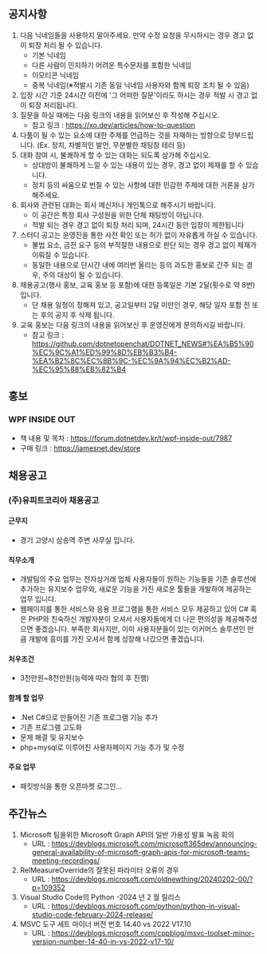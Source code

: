 ## 공지사항

1. 다음 닉네임들을 사용하지 말아주세요. 만약 수정 요청을 무시하시는 경우 경고 없이 퇴장 처리 될 수 있습니다.
   * 기본 닉네임
   * 다른 사람이 인지하기 어려운 특수문자를 포함한 닉네임
   * 이모티콘 닉네임
   * 중복 닉네임(※적발시 기존 동일 닉네임 사용자와 함께 퇴장 조치 될 수 있음)
2. 입장 시간 기준 24시간 이전에 '그 어떠한 질문'이라도 하시는 경우 적발 시 경고 없이 퇴장 처리됩니다.
3. 질문을 하실 때에는 다음 링크의 내용을 읽어보신 후 작성해 주십시오. 
   * 참고 링크 : https://xo.dev/articles/how-to-question
4. 다툼이 될 수 있는 요소에 대한 주제를 언급하는 것을 자재하는 방향으로 당부드립니다.
   (Ex. 정치, 차별적인 발언, 무분별한 채팅창 테러 등)
5. 대화 참여 시, 불쾌하게 할 수 있는 대화는 되도록 삼가해 주십시오.
   * 상대방이 불쾌하게 느낄 수 있는 내용이 있는 경우, 경고 없이 제재를 할 수 있습니다.
   * 정치 등의 싸움으로 번질 수 있는 사항에 대한 민감한 주제에 대한 거론을 삼가해주세요.
6. 회사와 관련된 대화는 회사 메신저나 개인톡으로 해주시기 바랍니다. 
   * 이 공간은 특정 회사 구성원을 위한 단체 채팅방이 아닙니다. 
   * 적발 되는 경우 경고 없이 퇴장 처리 되며, 24시간 동안 입장이 제한됩니다
7. 스터디 공고는 운영진을 통한 사전 확인 또는 허가 없이 자유롭게 하실 수 있습니다.
   * 불법 요소, 금전 요구 등의 부적절한 내용으로 판단 되는 경우 경고 없이 제재가 이뤄질 수 있습니다.
   * 동일한 내용으로 단시간 내에 여러번 올리는 등의 과도한 홍보로 간주 되는 경우, 주의 대상이 될 수 있습니다.
8. 채용공고(행사 홍보, 교육 홍보 등 포함)에 대한 등록일은 기본 2달(횟수로 약 8번)입니다.
   * 단 채용 일정이 정해져 있고, 공고일부터 2달 미만인 경우, 해당 일자 포함 전 또는 후의 공지 후 삭제 됩니다.
9. 교육 홍보는 다음 링크의 내용을 읽어보신 후 운영진에게 문의하시길 바랍니다.
   * 참고 링크 : https://github.com/dotnetopenchat/DOTNET_NEWS#%EA%B5%90%EC%9C%A1%ED%99%8D%EB%B3%B4-%EA%B2%8C%EC%8B%9C-%EC%9A%94%EC%B2%AD-%EC%95%88%EB%82%B4

## 홍보

### WPF INSIDE OUT
  * 책 내용 및 목차 : https://forum.dotnetdev.kr/t/wpf-inside-out/7987
  * 구매 링크 : https://jamesnet.dev/store

## 채용공고

### (주)유피트코리아 채용공고

#### 근무지
- 경기 고양시 삼송역 주변 사무실 입니다.

#### 직무소개
- 개발팀의 주요 업무는 전자상거래 업체 사용자들이 원하는 기능들을 기존 솔루션에 추가하는 유지보수 업무와,
새로운 기능을 가진 새로운 툴들을 개발하여 제공하는 업무 입니다. 
- 웹페이지를 통한 서비스와 응용 프로그램을 통한 서비스 모두 제공하고 있어 C# 혹은 PHP와 친숙하신 개발자분이 오셔서 사용자들에게 더 나은 편의성을 제공해주셨으면 좋겠습니다.
부족한 회사지만, 이미 사용자분들이 있는 이커머스 솔루션인 만큼 개발에 흥미를 가진 오셔서 함께 성장해 나갔으면 좋겠습니다.

#### 처우조건
- 3천만원~8천만원(능력에 따라 협의 후 진행)

#### 함께 할 업무
- .Net C#으로 만들어진 기존 프로그램 기능 추가
- 기존 프로그램 고도화
- 문제 해결 및 유지보수
- php+mysql로 이루어진 사용자페이지 기능 추가 및 수정

#### 주요 업무
- 패킷방식을 통한 오픈마켓 로그인…

## 주간뉴스

1. Microsoft 팀을위한 Microsoft Graph API의 일반 가용성 발표 녹음 회의
   * URL : https://devblogs.microsoft.com/microsoft365dev/announcing-general-availability-of-microsoft-graph-apis-for-microsoft-teams-meeting-recordings/
2. RelMeasureOverride의 잘못된 파라미터 오류의 경우
   * URL : https://devblogs.microsoft.com/oldnewthing/20240202-00/?p=109352
3. Visual Studio Code의 Python -2024 년 2 월 릴리스
   * URL : https://devblogs.microsoft.com/python/python-in-visual-studio-code-february-2024-release/
4. MSVC 도구 세트 마이너 버전 번호 14.40 vs 2022 V17.10
   * URL : https://devblogs.microsoft.com/cppblog/msvc-toolset-minor-version-number-14-40-in-vs-2022-v17-10/